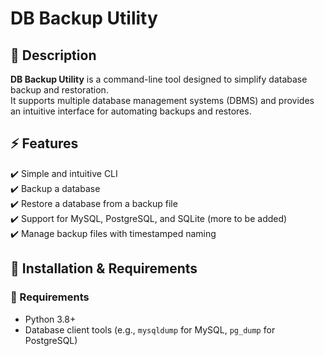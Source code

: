 # DB Backup Utility

## 📑​ Description
**DB Backup Utility** is a command-line tool designed to simplify database backup and restoration.  
It supports multiple database management systems (DBMS) and provides an intuitive interface for automating backups and restores.  


## ⚡ Features
✔️ Simple and intuitive CLI  
✔️ Backup a database  
✔️ Restore a database from a backup file  
✔️ Support for MySQL, PostgreSQL, and SQLite (more to be added)  
✔️ Manage backup files with timestamped naming  
 
## 🔧 Installation & Requirements

### 📌 Requirements  
- Python 3.8+  
- Database client tools (e.g., `mysqldump` for MySQL, `pg_dump` for PostgreSQL) 
